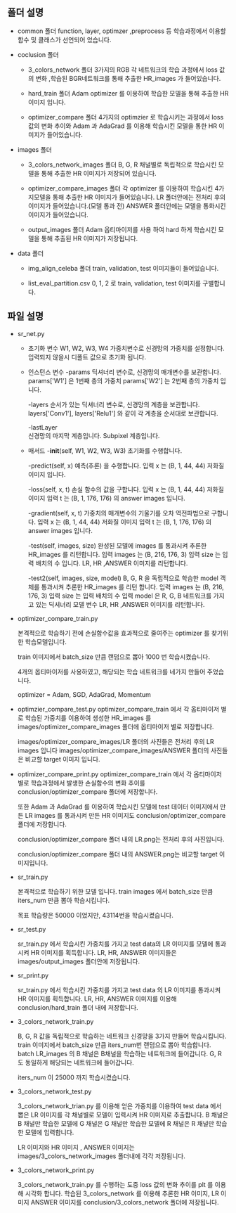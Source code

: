 ## 폴더 설명 
* common 폴더
function, layer, optimzer ,preprocess 등 학습과정에서 이용할 함수 및 클래스가 선언되어 었습니다.

* coclusion 폴더
    * 3_colors_network 폴더
        3가지의 RGB 각 네트워크의 학습 과정에서 loss 값의 변화 ,학습된 BGR네트워크를 통해 추출한 HR_images 가 들어있습니다.
    
    * hard_train 폴더
        Adam optimizer 를 이용하여 학습한 모델을 통해 추출한 HR 이미지 입니다.

    * optimizer_compare 폴더
        4가지의 optimzier 로 학습시키는 과정에서  loss 값의 변화 추이와 Adam 과 AdaGrad 를 이용해 학습시킨 모델을 통한 HR 이미지가 들어있습니다.

* images 폴더
    * 3_colors_network_images 폴더
        B, G, R 채널별로 독립적으로 학습시킨 모델을 통해 추출한 HR 이미지가 저장되어 있습니다.

    * optimizer_compare_images 폴더
        각 optimizer 를 이용하여 학습시킨 4가지모델을 통해 추출한 HR 이미지가 들어있습니다.
        LR 폴더안에는 전처리 후의 이미지가 들어있습니다.(모델 통과 전)
        ANSWER 폴더안에는 모델을 통화시킨 이미지가 들어있습니다.

    * output_images 폴더
        Adam 옵티마이저를 사용 하여 hard 하게 학습시킨 모델을 통해 추출된 HR 이미지가 저장됩니다.

* data 폴더
    * img_align_celeba 폴더
        train, validation, test 이미지들이 들어있습니다.
    
    * list_eval_partition.csv
        0, 1, 2 로 train, validation, test 이미지를 구별합니다.

## 파일 설명

* sr_net.py
    * 초기화 변수
        W1, W2, W3, W4 
            가중치변수로 신경망의 가중치를 설정합니다.
            입력되지 않을시 디폴트 값으로 초기화 됩니다.

    * 인스턴스 변수
        -params
            딕셔너리 변수로, 신경망의 매개변수를 보관합니다.
            params['W1'] 은 1번째 층의 가중치
            params['W2'] 는 2번째 층의 가중치 입니다.

        -layers
            순서가 있는 딕셔너리 변수로, 신경망의 계층을 보관합니다. 
            layers['Conv1'], layers['Relu1'] 와 같이 각 계층을 순서대로 보관합니다.

        -lastLayer  
            신경망의 마지막 계층입니다. 
            Subpixel 계층입니다.

    * 매서드
        -__init__(self, W1, W2, W3, W3) 
            초기화를 수행합니다.

        -predict(self, x)
            예측(추론) 을 수행합니다. 입력 x 는 (B, 1, 44, 44) 저화질 이미지 입니다.

        -loss(self, x, t)
            손실 함수의 값을 구합니다.
            입력 x 는 (B, 1, 44, 44) 저화질 이미지 
            입력 t 는 (B, 1, 176, 176) 의 answer images 입니다.

        -gradient(self, x, t)
            가중치의 매개변수의 기울기를 오차 역전파법으로 구합니다.
            입력 x 는 (B, 1, 44, 44) 저화질 이미지 
            입력 t 는 (B, 1, 176, 176) 의 answer images 입니다.

        -test(self, images, size)
            완성된 모델에 images 를 통과시켜 추론한 HR_images 를 리턴합니다.
            입력 images 는 (B, 216, 176, 3)
            입력 size 는 입력 배치의 수 입니다.
            LR, HR ,ANSWER 이미지를 리턴합니다.

        -test2(self, images, size, model)
            B, G, R 을 독립적으로 학습한 model 객체를 통과시켜 추론한 HR_images 를 리턴 합니다.
            입력 images 는 (B, 216, 176, 3)
            입력 size 는 입력 배치의 수
            입력 model 은  R, G, B 네트워크를 가지고 있는 딕셔너리 모델 변수
            LR, HR ,ANSWER 이미지를 리턴합니다.


* optimizer_compare_train.py

    본격적으로 학습하기 전에 손실함수값을 효과적으로 줄여주는 optimizer 를 찾기위한 학습모델입니다.

    train 이미지에서 batch_size 만큼 랜덤으로 뽑아 1000 번 학습시켰습니다.

    4개의 옵티마이저를 사용하였고, 해당되는 학습 네트워크를 네가지 만들어 주었습니다.
    
    optimizer = Adam, SGD, AdaGrad, Momentum



* optimzier_compare_test.py
    optimizer_compare_train 에서 각 옵티마이저 별로 학습된 가중치를 이용하여 생성한 HR_images 를  images/optimizer_compare_images 폴더에 옵티마이저 별로 저장합니다.

    images/optimizer_compare_images/LR  폴더의 사진들은 전처리 후의 LR images 입니다
    images/optimizer_compare_images/ANSWER 폴더의 사진들 은 비교할 target 이미지 입니다.

* optimizer_compare_print.py
     optimizer_compare_train 에서 각 옵티마이저 별로 학습과정에서 발생한 손실함수의 변화 추이를 conclusion/optimizer_compare 폴더에 저장합니다.

     또한 Adam 과 AdaGrad 를 이용하여 학습시킨 모델에 test 데이터 이미지에서 만든 LR images 를 통과시켜 만든 HR 이미지도 conclusion/optimizer_compare 폴더에 저장합니다.

     conclusion/optimizer_compare 폴더 내의 LR.png는 전처리 후의 사진입니다.

     conclusion/optimizer_compare 폴더 내의 ANSWER.png는 비교할 target 이미지입니다.
     

* sr_train.py

   본격적으로 학습하기 위한 모델 입니다. train images 에서 batch_size 만큼 iters_num 만큼 뽑아 학습시킵니다.
   
   목표 학습량은 50000 이었지만, 43114번을 학습시켰습니다.
   
* sr_test.py

    sr_train.py 에서 학습시킨 가중치를 가지고 test data의 LR 이미지를  모델에 통과시켜 HR 이미지를 획득합니다. LR, HR, ANSWER 이미지들은  images/output_images 폴더안에 저장됩니다.

* sr_print.py

    sr_train.py 에서 학습시킨 가중치를 가지고 test data 의 LR 이미지를 통과시켜 HR 이미지를 획득합니다. LR, HR, ANSWER 이미지를 이용해 conclusion/hard_train 폴더 내에 저장합니다.
            

* 3_colors_network_train.py

    B, G, R 값을 독립적으로 학습하는 네트워크 신경망을 3가지 만들어 학습시킵니다. train 이미지에서 batch_size 만큼 iters_num번 랜덤으로 뽑아 학습합니다. batch LR_images 의 B 채널은 B채널을 학습하는 네트워크에 들어갑니다. G, R 도 동일하게 해당되는 네트워크에 들어갑니다.

    iters_num 이 25000 까지 학습시켰습니다.

* 3_colors_network_test.py
    
    3_colors_network_trian.py 를 이용해 얻은 가중치를 이용하여 test data 에서 뽑은 LR 이미지를 각 채널별로 모델이 입력시켜 HR 이미지로 추출합니다. 
    B 채널은 B 채널만 학습한 모델에 
    G 채널은 G 채널만 학습한 모델에 
    R 채널은 R 채널만 학습한 모델에  입력합니다.

    LR 이미지와 HR 이미지 , ANSWER 이미지는 images/3_colors_network_images 폴더내에 각각 저장됩니다.

* 3_colors_network_print.py

    3_colors_network_train.py 를 수행하는 도중 loss 값의 변화 추이를 plt 를 이용해 시각화 합니다. 
    학습된 3_colors_network 를 이용해 추론한 HR 이미지, LR 이미지 ANSWER 이미지를  conclusion/3_colors_network 폴더에 저장됩니다.



